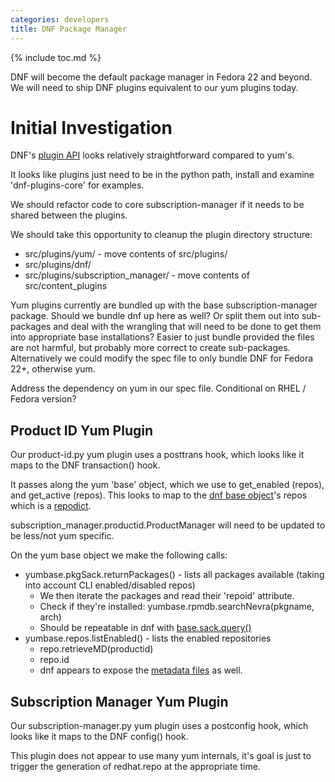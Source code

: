 ```yaml
---
categories: developers
title: DNF Package Manager
---
```

{% include toc.md %}

DNF will become the default package manager in Fedora 22 and beyond. We will need to ship DNF plugins equivalent to our yum plugins today.

# Initial Investigation

DNF's [plugin API](http://rpm-software-management.github.io/dnf/api_plugins.html) looks relatively straightforward compared to yum's.

It looks like plugins just need to be in the python path, install and examine 'dnf-plugins-core' for examples.

We should refactor code to core subscription-manager if it needs to be shared between the plugins.

We should take this opportunity to cleanup the plugin directory structure:

* src/plugins/yum/ - move contents of src/plugins/
* src/plugins/dnf/
* src/plugins/subscription_manager/ - move contents of src/content_plugins

Yum plugins currently are bundled up with the base subscription-manager package. Should we bundle dnf up here as well? Or split them out into sub-packages and deal with the wrangling that will need to be done to get them into appropriate base installations? Easier to just bundle provided the files are not harmful, but probably more correct to create sub-packages. Alternatively we could modify the spec file to only bundle DNF for Fedora 22+, otherwise yum.

Address the dependency on yum in our spec file. Conditional on RHEL / Fedora version?



## Product ID Yum Plugin

Our product-id.py yum plugin uses a posttrans hook, which looks like it maps to the DNF transaction() hook.

It passes along the yum 'base' object, which we use to get_enabled (repos), and get_active (repos). This looks to map to the [dnf base object](http://rpm-software-management.github.io/dnf/api_base.html)'s repos which is a [repodict](http://rpm-software-management.github.io/dnf/api_repos.html#dnf.repodict.RepoDict).

subscription_manager.productid.ProductManager will need to be updated to be less/not yum specific.

On the yum base object we make the following calls:

* yumbase.pkgSack.returnPackages() - lists all packages available (taking into account CLI enabled/disabled repos)
  * We then iterate the packages and read their 'repoid' attribute.
  * Check if they're installed: yumbase.rpmdb.searchNevra(pkgname, arch)
  * Should be repeatable in dnf with [base.sack.query()](http://rpm-software-management.github.io/dnf/api_queries.html#dnf.query.Query)
* yumbase.repos.listEnabled() - lists the enabled repositories
  * repo.retrieveMD(productid)
  * repo.id
  * dnf appears to expose the [metadata files](http://rpm-software-management.github.io/dnf/api_repos.html#dnf.repo.Metadata) as well.

## Subscription Manager Yum Plugin

Our subscription-manager.py yum plugin uses a postconfig hook, which looks like it maps to the DNF config() hook.

This plugin does not appear to use many yum internals, it's goal is just to trigger the generation of redhat.repo at the appropriate time.



